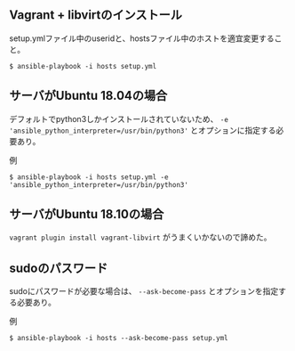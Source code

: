 

## Vagrant + libvirtのインストール

setup.ymlファイル中のuseridと、hostsファイル中のホストを適宜変更すること。

```
$ ansible-playbook -i hosts setup.yml
```

## サーバがUbuntu 18.04の場合

デフォルトでpython3しかインストールされていないため、
```-e 'ansible_python_interpreter=/usr/bin/python3'```
とオプションに指定する必要あり。

例
```
$ ansible-playbook -i hosts setup.yml -e 'ansible_python_interpreter=/usr/bin/python3'
```

## サーバがUbuntu 18.10の場合

```vagrant plugin install vagrant-libvirt```
がうまくいかないので諦めた。

## sudoのパスワード

sudoにパスワードが必要な場合は、
```--ask-become-pass```
とオプションを指定する必要あり。

例
```
$ ansible-playbook -i hosts --ask-become-pass setup.yml
```